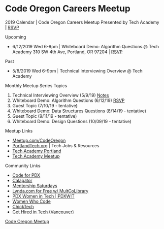 # Code Oregon Careers Meetup

2019 Calendar | Code Oregon Careers Meetup Presented by Tech Academy | [RSVP](http://www.meetup.com/CodeOregon/)

Upcoming
* 6/12/2019 Wed 6-9pm | Whiteboard Demo: Algorithm Questions @ Tech Academy 310 SW 4th Ave, Portland, OR 97204 | [RSVP](http://www.meetup.com/CodeOregon/)

Past
* 5/8/2019 Wed 6-9pm | Technical Interviewing Overview @ Tech Academy

Monthly Meetup Series Topics 
1. Technical Interviewing Overview (5/9/19) [Notes](https://docs.google.com/presentation/d/1fGZbsOynWq1WYsr9pZPmkbZEWZ7clstP83L6Wl5WQFw/edit?usp=sharing) 
2. Whiteboard Demo: Algorithm Questions (6/12/19) [RSVP](http://www.meetup.com/CodeOregon/) 
3. Guest Topic (7/10/19 - tentative) 
4. Whiteboard Demo: Data Structures Questions (8/14/19 - tentative) 
5. Guest Topic (9/11/19 - tentative) 
6. Whiteboard Demo: Design Questions (10/09/19 - tentative) 

Meetup Links
* [Meetup.com/CodeOregon](http://www.meetup.com/CodeOregon/)
* [PortlandTech.org](http://portlandtech.org/) | Tech Jobs & Resources
* [Tech Academy Portland](http://learncodinganywhere.com/)
* [Tech Academy Meetup](http://www.meetup.com/Tech-Academy-Portland-Meetup/)

Community Links
* [Code for PDX](https://www.meetup.com/Code-for-PDX/)
* [Calagator](http://calagator.org/events)
* [Mentorship Saturdays](https://www.meetup.com/Mentorship-Saturdays/)
* [Lynda.com for Free w/ MultCoLibrary](https://multcolib.org/resource/lyndacom)
* [PDX Women in Tech | PDXWIT](http://www.pdxwit.org/)
* [Women Who Code](https://www.womenwhocode.com/portland)
* [ChickTech](https://chicktech.org/)
* [Get Hired in Tech (Vancouver)](https://www.meetup.com/Vancouver-Networking-for-Tech-Job-Seekers/)


[Code Oregon Meetup](http://www.meetup.com/CodeOregon/)
